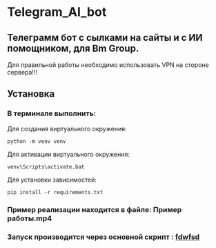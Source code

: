 # Telegram_AI_bot

## Телеграмм бот с сылками на сайты и с ИИ помощником, для Bm Group.

Для правильной работы необходимо использовать VPN на стороне сервера!!!

## Установка
### В терминале выполнить:

Для создания виртуального окружения:
```
python -m venv venv
```
Для активации виртуального окружения:
```
venv\Scripts\activate.bat
```
Для установки зависимостей:
```
pip install -r requirements.txt
```

### Пример реализации находится в файле: Пример работы.mp4

### Запуск производится через основной скрипт : [fdwfsd](https://github.com/FedroVedro/Telegram_AI_bot/blob/master/telegram_bot_ai.py)
